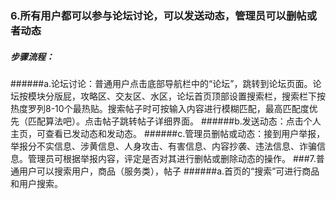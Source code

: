 ### 6.所有用户都可以参与论坛讨论，可以发送动态，管理员可以删帖或者动态
##### 步骤流程：
######a.论坛讨论：普通用户点击底部导航栏中的“论坛”，跳转到论坛页面。论坛按模块分版屁，攻略区、交友区、水区，论坛首页顶部设置搜索栏，搜索栏下按热度罗列8-10个最热贴。搜索帖子时可按输入内容进行模糊匹配，最高匹配度优先（匹配算法吧）。点击帖子跳转帖子详细界面。
######b.发送动态：点击个人主页，可查看已发动态和发动态。
######c.管理员删帖或动态：接到用户举报，举报分不实信息、涉黄信息、人身攻击、有害信息、内容抄袭、违法信息、诈骗信息。管理员可根据举报内容，评定是否对其进行删帖或删除动态的操作。
###7.普通用户可以搜索用户，商品（服务类），帖子
######a.首页的“搜索”可进行商品和用户搜索。
